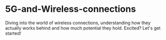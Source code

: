# 5G-and-Wireless-connections
Diving into the world of wireless connections, understanding how they actually works behind and how much potential they hold. Excited? Let's get started!
